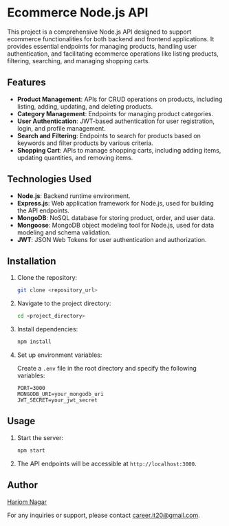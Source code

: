 # Ecommerce Node.js API

This project is a comprehensive Node.js API designed to support ecommerce functionalities for both backend and frontend applications. It provides essential endpoints for managing products, handling user authentication, and facilitating ecommerce operations like listing products, filtering, searching, and managing shopping carts.

## Features

- **Product Management**: APIs for CRUD operations on products, including listing, adding, updating, and deleting products.
- **Category Management**: Endpoints for managing product categories.
- **User Authentication**: JWT-based authentication for user registration, login, and profile management.
- **Search and Filtering**: Endpoints to search for products based on keywords and filter products by various criteria.
- **Shopping Cart**: APIs to manage shopping carts, including adding items, updating quantities, and removing items.


## Technologies Used

- **Node.js**: Backend runtime environment.
- **Express.js**: Web application framework for Node.js, used for building the API endpoints.
- **MongoDB**: NoSQL database for storing product, order, and user data.
- **Mongoose**: MongoDB object modeling tool for Node.js, used for data modeling and schema validation.
- **JWT**: JSON Web Tokens for user authentication and authorization.


## Installation

1. Clone the repository:

    ```bash
    git clone <repository_url>
    ```

2. Navigate to the project directory:

    ```bash
    cd <project_directory>
    ```

3. Install dependencies:

    ```bash
    npm install
    ```

4. Set up environment variables:

    Create a `.env` file in the root directory and specify the following variables:

    ```plaintext
    PORT=3000
    MONGODB_URI=your_mongodb_uri
    JWT_SECRET=your_jwt_secret
    ```

## Usage

1. Start the server:

    ```bash
    npm start
    ```

2. The API endpoints will be accessible at `http://localhost:3000`.


## Author

[Hariom Nagar](https://github.com/hariom127)

For any inquiries or support, please contact [career.it20@gmail.com](mailto:career.it20@gmail.com).
